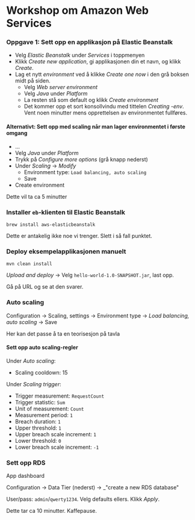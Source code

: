 # Workshop om Amazon Web Services

### Oppgave 1: Sett opp en applikasjon på Elastic Beanstalk

- Velg _Elastic Beanstalk_ under _Services_ i toppmenyen
- Klikk _Create new application_, gi applikasjonen din et navn, og klikk _Create_.
- Lag et nytt _environment_ ved å klikke _Create one now_ i den grå boksen midt på siden.
   - Velg _Web server environment_
   - Velg _Java_ under _Platform_
   - La resten stå som default og klikk _Create environment_
   - Det kommer opp et sort konsollvindu med tittelen _Creating <appnavn>-env_. Vent noen minutter mens opprettelsen av environmentet fullføres.

#### Alternativt: Sett opp med scaling når man lager environmentet i første omgang
- ...
- Velg _Java_ under _Platform_
- Trykk på _Configure more options_ (grå knapp nederst)
- Under _Scaling_ -> _Modify_
  - Environment type: `Load balancing, auto scaling`
  - Save
- Create environment

Dette vil ta ca 5 minutter


### Installer `eb`-klienten til Elastic Beanstalk

`brew install aws-elasticbeanstalk`

Dette er antakelig ikke noe vi trenger. Slett i så fall punktet.


### Deploy eksempelapplikasjonen manuelt
`mvn clean install`

_Upload and deploy_ -> Velg `hello-world-1.0-SNAPSHOT.jar`, last opp.

Gå på URL og se at den svarer.

### Auto scaling

Configuration -> Scaling, settings -> Environment type -> _Load balancing, auto scaling_ -> Save

Her kan det passe å ta en teorisesjon på tavla

#### Sett opp auto scaling-regler

Under _Auto scaling_:

- Scaling cooldown: 15

Under _Scaling trigger_:

- Trigger measurement: `RequestCount`
- Trigger statistic: `Sum`
- Unit of measurement: `Count`
- Measurement period: `1`
- Breach duration: `1`
- Upper threshold: `1`
- Upper breach scale increment: `1`
- Lower threshold: `0`
- Lower breach scale increment: `-1`

### Sett opp RDS

App dashboard

Configuration -> Data Tier (nederst) -> _"create a new RDS database"

User/pass: `admin`/`qwerty1234`. Velg defaults ellers. Klikk _Apply_.

Dette tar ca 10 minutter. Kaffepause.









